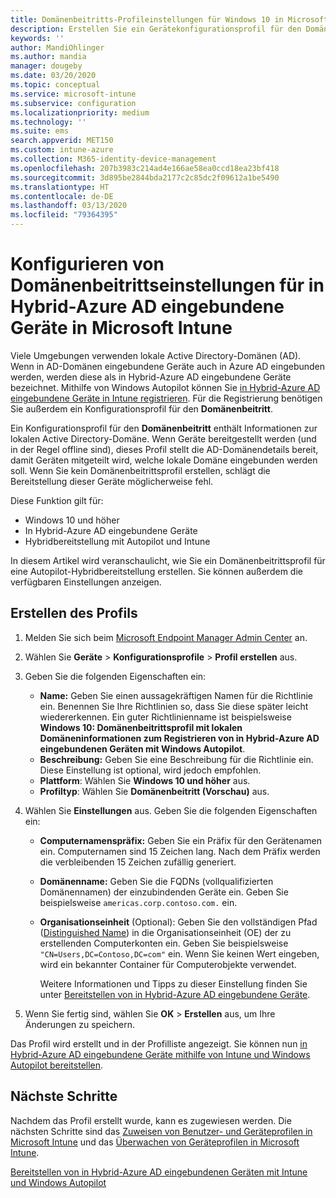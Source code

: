 ```yaml
---
title: Domänenbeitritts-Profileinstellungen für Windows 10 in Microsoft Intune – Azure | Microsoft-Dokumentation
description: Erstellen Sie ein Gerätekonfigurationsprofil für den Domänenbeitritt für in Hybrid-Azure AD eingebundene Geräte. Verwenden Sie dieses Profil zum Bereitstellen von Informationen zur lokalen Active Directory-Domäne auf Geräten, die mit Windows Autopilot und Microsoft Intune bereitgestellt wurden.
keywords: ''
author: MandiOhlinger
ms.author: mandia
manager: dougeby
ms.date: 03/20/2020
ms.topic: conceptual
ms.service: microsoft-intune
ms.subservice: configuration
ms.localizationpriority: medium
ms.technology: ''
ms.suite: ems
search.appverid: MET150
ms.custom: intune-azure
ms.collection: M365-identity-device-management
ms.openlocfilehash: 207b3983c214ad4e166ae58ea0ccd18ea23bf418
ms.sourcegitcommit: 3d895be2844bda2177c2c85dc2f09612a1be5490
ms.translationtype: HT
ms.contentlocale: de-DE
ms.lasthandoff: 03/13/2020
ms.locfileid: "79364395"
---
```

# <a name="configuration-domain-join-settings-for-hybrid-azure-ad-joined-devices-in-microsoft-intune"></a>Konfigurieren von Domänenbeitrittseinstellungen für in Hybrid-Azure AD eingebundene Geräte in Microsoft Intune

Viele Umgebungen verwenden lokale Active Directory-Domänen (AD). Wenn in AD-Domänen eingebundene Geräte auch in Azure AD eingebunden werden, werden diese als in Hybrid-Azure AD eingebundene Geräte bezeichnet. Mithilfe von Windows Autopilot können Sie [in Hybrid-Azure AD eingebundene Geräte in Intune registrieren](../enrollment/windows-autopilot-hybrid.md). Für die Registrierung benötigen Sie außerdem ein Konfigurationsprofil für den **Domänenbeitritt**.

Ein Konfigurationsprofil für den **Domänenbeitritt** enthält Informationen zur lokalen Active Directory-Domäne. Wenn Geräte bereitgestellt werden (und in der Regel offline sind), dieses Profil stellt die AD-Domänendetails bereit, damit Geräten mitgeteilt wird, welche lokale Domäne eingebunden werden soll. Wenn Sie kein Domänenbeitrittsprofil erstellen, schlägt die Bereitstellung dieser Geräte möglicherweise fehl.

Diese Funktion gilt für:

- Windows 10 und höher
- In Hybrid-Azure AD eingebundene Geräte
- Hybridbereitstellung mit Autopilot und Intune

In diesem Artikel wird veranschaulicht, wie Sie ein Domänenbeitrittsprofil für eine Autopilot-Hybridbereitstellung erstellen. Sie können außerdem die verfügbaren Einstellungen anzeigen.

## <a name="create-the-profile"></a>Erstellen des Profils

1. Melden Sie sich beim [Microsoft Endpoint Manager Admin Center](https://go.microsoft.com/fwlink/?linkid=2109431) an.
2. Wählen Sie **Geräte** > **Konfigurationsprofile** > **Profil erstellen** aus.
3. Geben Sie die folgenden Eigenschaften ein:

    - **Name:** Geben Sie einen aussagekräftigen Namen für die Richtlinie ein. Benennen Sie Ihre Richtlinien so, dass Sie diese später leicht wiedererkennen. Ein guter Richtlinienname ist beispielsweise **Windows 10: Domänenbeitrittsprofil mit lokalen Domäneninformationen zum Registrieren von in Hybrid-Azure AD eingebundenen Geräten mit Windows Autopilot**.
    - **Beschreibung:** Geben Sie eine Beschreibung für die Richtlinie ein. Diese Einstellung ist optional, wird jedoch empfohlen.
    - **Plattform**: Wählen Sie **Windows 10 und höher** aus.
    - **Profiltyp**: Wählen Sie **Domänenbeitritt (Vorschau)** aus.

4. Wählen Sie **Einstellungen** aus. Geben Sie die folgenden Eigenschaften ein:

    - **Computernamenspräfix:** Geben Sie ein Präfix für den Gerätenamen ein. Computernamen sind 15 Zeichen lang. Nach dem Präfix werden die verbleibenden 15 Zeichen zufällig generiert.
    - **Domänenname:** Geben Sie die FQDNs (vollqualifizierten Domänennamen) der einzubindenden Geräte ein. Geben Sie beispielsweise `americas.corp.contoso.com.` ein.
    - **Organisationseinheit** (Optional): Geben Sie den vollständigen Pfad ([Distinguished Name](https://docs.microsoft.com/windows/win32/ad/object-names-and-identities#distinguished-name)) in die Organisationseinheit (OE) der zu erstellenden Computerkonten ein. Geben Sie beispielsweise `"CN=Users,DC=Contoso,DC=com"` ein. Wenn Sie keinen Wert eingeben, wird ein bekannter Container für Computerobjekte verwendet.

      Weitere Informationen und Tipps zu dieser Einstellung finden Sie unter [Bereitstellen von in Hybrid-Azure AD eingebundene Geräte](../enrollment/windows-autopilot-hybrid.md).

5. Wenn Sie fertig sind, wählen Sie **OK** > **Erstellen** aus, um Ihre Änderungen zu speichern.

Das Profil wird erstellt und in der Profilliste angezeigt. Sie können nun [in Hybrid-Azure AD eingebundene Geräte mithilfe von Intune und Windows Autopilot bereitstellen](../enrollment/windows-autopilot-hybrid.md).

## <a name="next-steps"></a>Nächste Schritte

Nachdem das Profil erstellt wurde, kann es zugewiesen werden. Die nächsten Schritte sind das [Zuweisen von Benutzer- und Geräteprofilen in Microsoft Intune](device-profile-assign.md) und das [Überwachen von Geräteprofilen in Microsoft Intune](device-profile-monitor.md).

[Bereitstellen von in Hybrid-Azure AD eingebundenen Geräten mit Intune und Windows Autopilot](../enrollment/windows-autopilot-hybrid.md)

